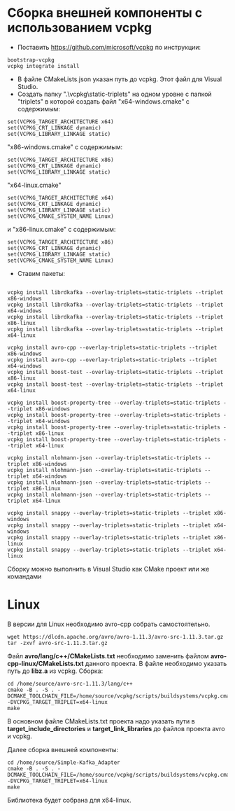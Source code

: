 # Сборка внешней компоненты с использованием vcpkg
- Поставить https://github.com/microsoft/vcpkg по инструкции:
 ```
bootstrap-vcpkg
vcpkg integrate install
 ```
- В файле CMakeLists.json указан путь до vcpkg. Этот файл для Visual Studio.
- Создать папку ".\vcpkg\static-triplets" на одном уровне с папкой "triplets" в которой создать файл "x64-windows.cmake" с содержимым:
 ```
set(VCPKG_TARGET_ARCHITECTURE x64)
set(VCPKG_CRT_LINKAGE dynamic)
set(VCPKG_LIBRARY_LINKAGE static)
 ```
"x86-windows.cmake" с содержимым:
 ```
set(VCPKG_TARGET_ARCHITECTURE x86)
set(VCPKG_CRT_LINKAGE dynamic)
set(VCPKG_LIBRARY_LINKAGE static)
 ```
"x64-linux.cmake"
 ```
set(VCPKG_TARGET_ARCHITECTURE x64)
set(VCPKG_CRT_LINKAGE dynamic)
set(VCPKG_LIBRARY_LINKAGE static)
set(VCPKG_CMAKE_SYSTEM_NAME Linux)
 ```
и "x86-linux.cmake" с содержимым:
 ```
set(VCPKG_TARGET_ARCHITECTURE x86)
set(VCPKG_CRT_LINKAGE dynamic)
set(VCPKG_LIBRARY_LINKAGE static)
set(VCPKG_CMAKE_SYSTEM_NAME Linux)
 ```
- Ставим пакеты:
 ```

vcpkg install librdkafka --overlay-triplets=static-triplets --triplet x86-windows
vcpkg install librdkafka --overlay-triplets=static-triplets --triplet x64-windows
vcpkg install librdkafka --overlay-triplets=static-triplets --triplet x86-linux
vcpkg install librdkafka --overlay-triplets=static-triplets --triplet x64-linux

vcpkg install avro-cpp --overlay-triplets=static-triplets --triplet x86-windows
vcpkg install avro-cpp --overlay-triplets=static-triplets --triplet x64-windows
vcpkg install boost-test --overlay-triplets=static-triplets --triplet x86-linux
vcpkg install boost-test --overlay-triplets=static-triplets --triplet x64-linux

vcpkg install boost-property-tree --overlay-triplets=static-triplets --triplet x86-windows
vcpkg install boost-property-tree --overlay-triplets=static-triplets --triplet x64-windows
vcpkg install boost-property-tree --overlay-triplets=static-triplets --triplet x86-linux
vcpkg install boost-property-tree --overlay-triplets=static-triplets --triplet x64-linux

vcpkg install nlohmann-json --overlay-triplets=static-triplets --triplet x86-windows
vcpkg install nlohmann-json --overlay-triplets=static-triplets --triplet x64-windows
vcpkg install nlohmann-json --overlay-triplets=static-triplets --triplet x86-linux
vcpkg install nlohmann-json --overlay-triplets=static-triplets --triplet x64-linux

vcpkg install snappy --overlay-triplets=static-triplets --triplet x86-windows
vcpkg install snappy --overlay-triplets=static-triplets --triplet x64-windows
vcpkg install snappy --overlay-triplets=static-triplets --triplet x86-linux
vcpkg install snappy --overlay-triplets=static-triplets --triplet x64-linux
 ```

Сборку можно выполнить в Visual Studio как CMake проект или же командами

# Linux

В версии для Linux необходимо avro-cpp собрать самостоятельно.
```
wget https://dlcdn.apache.org/avro/avro-1.11.3/avro-src-1.11.3.tar.gz
tar -zxvf avro-src-1.11.3.tar.gz
```
Файл **avro/lang/c++/CMakeLists.txt** необходимо заменить файлом **avro-cpp-linux/CMakeLists.txt** данного проекта. В файле необходимо указать путь до **libz.a** из vcpkg. Сборка:
 ```
cd /home/source/avro-src-1.11.3/lang/c++
cmake -B . -S . -DCMAKE_TOOLCHAIN_FILE=/home/source/vcpkg/scripts/buildsystems/vcpkg.cmake -DVCPKG_TARGET_TRIPLET=x64-linux
make
```

В основном файле CMakeLists.txt проекта надо указать пути в **target_include_directories** и **target_link_libraries** до файлов проекта avro и vcpkg.

Далее сборка внешней компоненты:
 ```
 cd /home/source/Simple-Kafka_Adapter
cmake -B . -S . -DCMAKE_TOOLCHAIN_FILE=/home/source/vcpkg/scripts/buildsystems/vcpkg.cmake -DVCPKG_TARGET_TRIPLET=x64-linux
make
```

Библиотека будет собрана для x64-linux.

